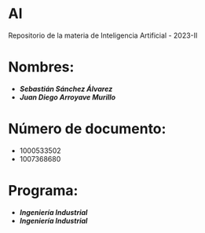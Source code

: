 # AI

Repositorio de la materia de Inteligencia Artificial - 2023-II

# Nombres: 

- ***Sebastián Sánchez Álvarez***
- ***Juan Diego Arroyave Murillo***
  
# Número de documento: 

- 1000533502
- 1007368680

# Programa: 

  - ***Ingeniería Industrial***
  - ***Ingeniería Industrial***
